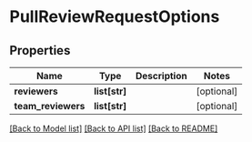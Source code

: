 # PullReviewRequestOptions

## Properties
Name | Type | Description | Notes
------------ | ------------- | ------------- | -------------
**reviewers** | **list[str]** |  | [optional] 
**team_reviewers** | **list[str]** |  | [optional] 

[[Back to Model list]](../README.md#documentation-for-models) [[Back to API list]](../README.md#documentation-for-api-endpoints) [[Back to README]](../README.md)

